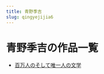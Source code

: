 ```yaml
---
title: 青野季吉
slug: qingyejijia6
---
```


# 青野季吉の作品一覧

- [百万人のそして唯一人の文学](baimorennososhiteweiyirennowenxue28)
